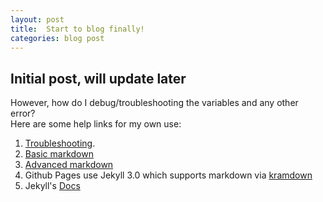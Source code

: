 ```yaml
---
layout: post
title:  Start to blog finally!
categories: blog post
---
```

## Initial post, will update later
However, how do I debug/troubleshooting the variables and any other error?  
Here are some help links for my own use:  
1. [Troubleshooting](https://help.github.com/articles/troubleshooting-jekyll-builds/).  
2. [Basic markdown](https://help.github.com/articles/basic-writing-and-formatting-syntax/)  
3. [Advanced markdown](https://help.github.com/articles/basic-writing-and-formatting-syntax/)  
4. Github Pages use Jekyll 3.0 which supports markdown via [kramdown](http://kramdown.gettalong.org/quickref.html#quick-reference)
5. Jekyll's [Docs](https://jekyllrb.com/docs/home/)
